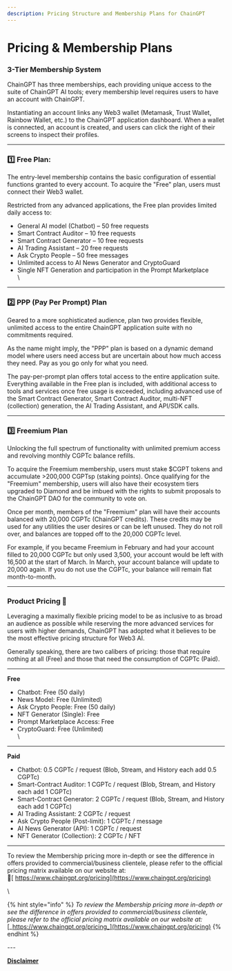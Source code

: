 ```yaml
---
description: Pricing Structure and Membership Plans for ChainGPT
---
```


# Pricing & Membership Plans

### 3-Tier Membership System

ChainGPT has three memberships, each providing unique access to the suite of ChainGPT AI tools; every membership level requires users to have an account with ChainGPT.

Instantiating an account links any Web3 wallet (Metamask, Trust Wallet, Rainbow Wallet, etc.) to the ChainGPT application dashboard. When a wallet is connected, an account is created, and users can click the right of their screens to inspect their profiles.

***

### 1️⃣ Free Plan:

The entry-level membership contains the basic configuration of essential functions granted to every account. To acquire the "Free" plan, users must connect their Web3 wallet.

Restricted from any advanced applications, the Free plan provides limited daily access to:

* General AI model (Chatbot) – 50 free requests
* Smart Contract Auditor – 10 free requests
* Smart Contract Generator – 10 free requests
* AI Trading Assistant – 20 free requests
* Ask Crypto People – 50 free messages
* Unlimited access to AI News Generator and CryptoGuard
* Single NFT Generation and participation in the Prompt Marketplace\
  \


***

### 2️⃣ PPP (Pay Per Prompt) Plan

Geared to a more sophisticated audience, plan two provides flexible, unlimited access to the entire ChainGPT application suite with no commitments required.

As the name might imply, the "PPP" plan is based on a dynamic demand model where users need access but are uncertain about how much access they need. Pay as you go only for what you need.

The pay-per-prompt plan offers total access to the entire application suite. Everything available in the Free plan is included, with additional access to tools and services once free usage is exceeded, including advanced use of the Smart Contract Generator, Smart Contract Auditor, multi-NFT (collection) generation, the AI Trading Assistant, and API/SDK calls.

***

### 3️⃣ Freemium Plan

Unlocking the full spectrum of functionality with unlimited premium access and revolving monthly CGPTc balance refills.

To acquire the Freemium membership, users must stake $CGPT tokens and accumulate >200,000 CGPTsp (staking points). Once qualifying for the "Freemium" membership, users will also have their ecosystem tiers upgraded to Diamond and be imbued with the rights to submit proposals to the ChainGPT DAO for the community to vote on.

Once per month, members of the "Freemium" plan will have their accounts balanced with 20,000 CGPTc (ChainGPT credits). These credits may be used for any utilities the user desires or can be left unused. They do not roll over, and balances are topped off to the 20,000 CGPTc level.

For example, if you became Freemium in February and had your account filled to 20,000 CGPTc but only used 3,500, your account would be left with 16,500 at the start of March. In March, your account balance will update to 20,000 again. If you do not use the CGPTc, your balance will remain flat month-to-month.

***

### Product Pricing 💸

Leveraging a maximally flexible pricing model to be as inclusive to as broad an audience as possible while reserving the more advanced services for users with higher demands, ChainGPT has adopted what it believes to be the most effective pricing structure for Web3 AI.

Generally speaking, there are two calibers of pricing: those that require nothing at all (Free) and those that need the consumption of CGPTc (Paid).

***

**Free**

* Chatbot: Free (50 daily)
* News Model: Free (Unlimited)
* Ask Crypto People: Free (50 daily)
* NFT Generator (Single): Free
* Prompt Marketplace Access: Free
* CryptoGuard: Free (Unlimited)\
  \


***

**Paid**

* Chatbot: 0.5 CGPTc / request (Blob, Stream, and History each add 0.5 CGPTc)
* Smart-Contract Auditor: 1 CGPTc / request (Blob, Stream, and History each add 1 CGPTc)
* Smart-Contract Generator: 2 CGPTc / request (Blob, Stream, and History each add 1 CGPTc)
* AI Trading Assistant: 2 CGPTc / request
* Ask Crypto People (Post-limit): 1 CGPTc / message
* AI News Generator (API): 1 CGPTc / request
* NFT Generator (Collection): 2 CGPTc / NFT

***

To review the Membership pricing more in-depth or see the difference in offers provided to commercial/business clientele, please refer to the official pricing matrix available on our website at:\
🔗[ https://www.chaingpt.org/pricing](https://www.chaingpt.org/pricing)

\


{% hint style="info" %}
_To review the Membership pricing more in-depth or see the difference in offers provided to commercial/business clientele, please refer to the official pricing matrix available on our website at:_ [_https://www.chaingpt.org/pricing_](https://www.chaingpt.org/pricing)
{% endhint %}

\---

[**Disclaimer**](../../misc/legal-docs/disclaimer.md)
